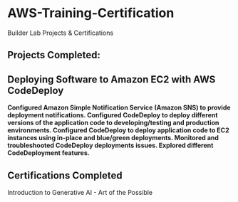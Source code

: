 # AWS-Training-Certification
Builder Lab Projects &amp; Certifications

## Projects Completed:

## Deploying Software to Amazon EC2 with AWS CodeDeploy
**Configured Amazon Simple Notification Service (Amazon SNS) to provide deployment notifications.
Configured CodeDeploy to deploy different versions of the application code to developing/testing and production environments.
Configured CodeDeploy to deploy application code to EC2 instances using in-place and blue/green deployments.
Monitored and troubleshooted CodeDeploy deployments issues.
Explored different CodeDeployment features.**


## Certifications Completed

Introduction to Generative AI - Art of the Possible
